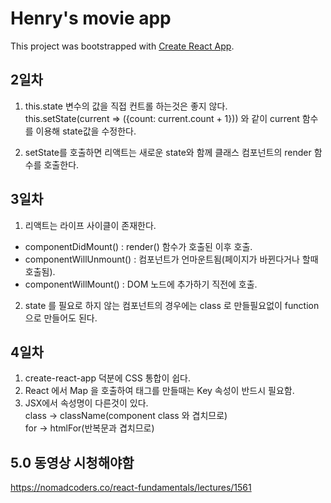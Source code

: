 # Henry's movie app

This project was bootstrapped with [Create React App](https://github.com/facebook/create-react-app).

## 2일차
1. this.state 변수의 값을 직접 컨트롤 하는것은 좋지 않다.  
   this.setState(current => ({count: current.count + 1})) 와 같이 current 함수를 이용해 state값을 수정한다.
   

2. setState를 호출하면 리액트는 새로운 state와 함께 클래스 컴포넌트의 render 함수를 호출한다.


## 3일차
1. 리액트는 라이프 사이클이 존재한다.
- componentDidMount() : render() 함수가 호출된 이후 호출.
- componentWillUnmount() : 컴포넌트가 언마운트됨(페이지가 바뀐다거나 할때 호출됨).
- componentWillMount() : DOM 노드에 추가하기 직전에 호출.
2. state 를 필요로 하지 않는 컴포넌트의 경우에는 class 로 만들필요없이 function 으로 만들어도 된다.

## 4일차
1. create-react-app 덕분에 CSS 통합이 쉽다.
2. React 에서 Map 을 호출하여 태그를 만들때는 Key 속성이 반드시 필요함.
3. JSX에서 속성명이 다른것이 있다.    
class -> className(component class 와 겹치므로)  
for -> htmlFor(반복문과 겹치므로)  
   


## 5.0 동영상 시청해야함
https://nomadcoders.co/react-fundamentals/lectures/1561

